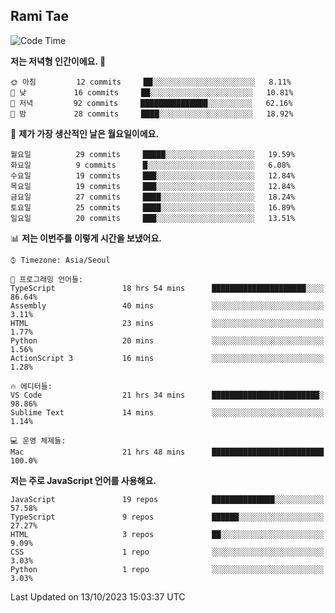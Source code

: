 ## Rami Tae

<!--START_SECTION:waka-->
![Code Time](http://img.shields.io/badge/Code%20Time-1%2C104%20hrs%2059%20mins-blue)

**저는 저녁형 인간이에요. 🦉** 

```text
🌞 아침         12 commits     ██░░░░░░░░░░░░░░░░░░░░░░░   8.11% 
🌆 낮　         16 commits     ██░░░░░░░░░░░░░░░░░░░░░░░   10.81% 
🌃 저녁         92 commits     ███████████████░░░░░░░░░░   62.16% 
🌙 밤　         28 commits     ████░░░░░░░░░░░░░░░░░░░░░   18.92%

```
📅 **제가 가장 생산적인 날은 월요일이에요.** 

```text
월요일          29 commits     █████░░░░░░░░░░░░░░░░░░░░   19.59% 
화요일          9 commits      █░░░░░░░░░░░░░░░░░░░░░░░░   6.08% 
수요일          19 commits     ███░░░░░░░░░░░░░░░░░░░░░░   12.84% 
목요일          19 commits     ███░░░░░░░░░░░░░░░░░░░░░░   12.84% 
금요일          27 commits     ████░░░░░░░░░░░░░░░░░░░░░   18.24% 
토요일          25 commits     ████░░░░░░░░░░░░░░░░░░░░░   16.89% 
일요일          20 commits     ███░░░░░░░░░░░░░░░░░░░░░░   13.51%

```


📊 **저는 이번주를 이렇게 시간을 보냈어요.** 

```text
⌚︎ Timezone: Asia/Seoul

💬 프로그래밍 언어들: 
TypeScript               18 hrs 54 mins      █████████████████████░░░░   86.64% 
Assembly                 40 mins             ░░░░░░░░░░░░░░░░░░░░░░░░░   3.11% 
HTML                     23 mins             ░░░░░░░░░░░░░░░░░░░░░░░░░   1.77% 
Python                   20 mins             ░░░░░░░░░░░░░░░░░░░░░░░░░   1.56% 
ActionScript 3           16 mins             ░░░░░░░░░░░░░░░░░░░░░░░░░   1.28%

🔥 에디터들: 
VS Code                  21 hrs 34 mins      ████████████████████████░   98.86% 
Sublime Text             14 mins             ░░░░░░░░░░░░░░░░░░░░░░░░░   1.14%

💻 운영 체제들: 
Mac                      21 hrs 48 mins      █████████████████████████   100.0%

```

**저는 주로 JavaScript 언어를 사용해요.** 

```text
JavaScript               19 repos            ██████████████░░░░░░░░░░░   57.58% 
TypeScript               9 repos             ██████░░░░░░░░░░░░░░░░░░░   27.27% 
HTML                     3 repos             ██░░░░░░░░░░░░░░░░░░░░░░░   9.09% 
CSS                      1 repo              ░░░░░░░░░░░░░░░░░░░░░░░░░   3.03% 
Python                   1 repo              ░░░░░░░░░░░░░░░░░░░░░░░░░   3.03%

```



 Last Updated on 13/10/2023 15:03:37 UTC
<!--END_SECTION:waka-->
